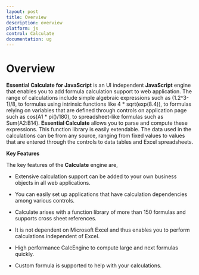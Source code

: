 ```yaml
---
layout: post
title: Overview
description: overview
platform: js
control: Calculate
documentation: ug
---
```


# Overview

**Essential Calculate for JavaScript** is an UI independent **JavaScript** engine that enables you to add formula calculation support to web application. The range of calculations include simple algebraic expressions such as (1.2^3-1)/8, to formulas using intrinsic functions like 4 * sqrt(exp(8.4)), to formulas relying on variables that are defined through controls on  application page such as cos(A1 * pi()/180), to spreadsheet-like formulas such as Sum(A2:B14). **Essential Calculate** allows you to parse and compute these expressions. This function library is easily extendable. The data used in the calculations can be from any source, ranging from fixed values to values that are entered through the controls to data tables and Excel spreadsheets.

**Key Features**

The key features of the **Calculate** engine are,

* Extensive calculation support can be added to your own business objects in all web applications.

* You can easily set up applications that have calculation dependencies among various controls.

* Calculate arises with a function library of more than 150 formulas and supports cross sheet references.

* It is not dependent on Microsoft Excel and thus enables you to perform calculations independent of Excel.

* High performance CalcEngine to compute large and next formulas quickly.

* Custom formula is supported to help with your calculations.



